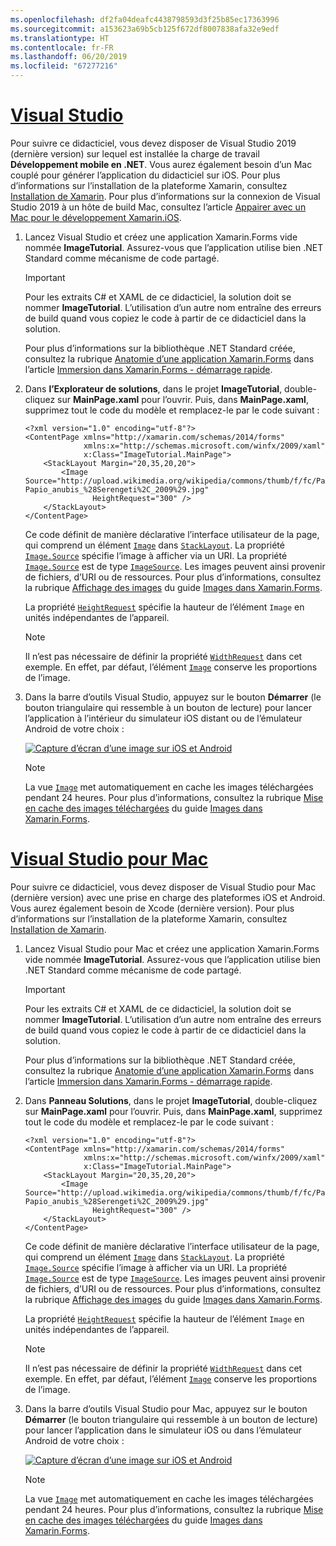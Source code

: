```yaml
---
ms.openlocfilehash: df2fa04deafc4438798593d3f25b85ec17363996
ms.sourcegitcommit: a153623a69b5cb125f672df8007838afa32e9edf
ms.translationtype: HT
ms.contentlocale: fr-FR
ms.lasthandoff: 06/20/2019
ms.locfileid: "67277216"
---
```

# <a name="visual-studiotabvswin"></a>[Visual Studio](#tab/vswin)

Pour suivre ce didacticiel, vous devez disposer de Visual Studio 2019 (dernière version) sur lequel est installée la charge de travail **Développement mobile en .NET**. Vous aurez également besoin d’un Mac couplé pour générer l’application du didacticiel sur iOS. Pour plus d’informations sur l’installation de la plateforme Xamarin, consultez [Installation de Xamarin](~/get-started/installation/index.md). Pour plus d’informations sur la connexion de Visual Studio 2019 à un hôte de build Mac, consultez l’article [Appairer avec un Mac pour le développement Xamarin.iOS](~/ios/get-started/installation/windows/connecting-to-mac/index.md).

1. Lancez Visual Studio et créez une application Xamarin.Forms vide nommée **ImageTutorial**. Assurez-vous que l’application utilise bien .NET Standard comme mécanisme de code partagé.

    > [!IMPORTANT]
    > Pour les extraits C# et XAML de ce didacticiel, la solution doit se nommer **ImageTutorial**. L’utilisation d’un autre nom entraîne des erreurs de build quand vous copiez le code à partir de ce didacticiel dans la solution.

    Pour plus d’informations sur la bibliothèque .NET Standard créée, consultez la rubrique [Anatomie d’une application Xamarin.Forms](~/get-started/first-app/index.md) dans l’article [Immersion dans Xamarin.Forms - démarrage rapide](~/get-started/first-app/index.md).

1. Dans **l’Explorateur de solutions**, dans le projet **ImageTutorial**, double-cliquez sur **MainPage.xaml** pour l’ouvrir. Puis, dans **MainPage.xaml**, supprimez tout le code du modèle et remplacez-le par le code suivant :

    ```xaml
    <?xml version="1.0" encoding="utf-8"?>
    <ContentPage xmlns="http://xamarin.com/schemas/2014/forms"
                 xmlns:x="http://schemas.microsoft.com/winfx/2009/xaml"
                 x:Class="ImageTutorial.MainPage">
        <StackLayout Margin="20,35,20,20">
            <Image Source="http://upload.wikimedia.org/wikipedia/commons/thumb/f/fc/Papio_anubis_%28Serengeti%2C_2009%29.jpg/200px-Papio_anubis_%28Serengeti%2C_2009%29.jpg"
                   HeightRequest="300" />
        </StackLayout>
    </ContentPage>
    ```

    Ce code définit de manière déclarative l’interface utilisateur de la page, qui comprend un élément [`Image`](xref:Xamarin.Forms.Image) dans [`StackLayout`](xref:Xamarin.Forms.StackLayout). La propriété [`Image.Source`](xref:Xamarin.Forms.Image.Source) spécifie l’image à afficher via un URI. La propriété [`Image.Source`](xref:Xamarin.Forms.Image.Source) est de type [`ImageSource`](xref:Xamarin.Forms.ImageSource). Les images peuvent ainsi provenir de fichiers, d’URI ou de ressources. Pour plus d’informations, consultez la rubrique [Affichage des images](~/xamarin-forms/user-interface/images.md#displaying-images) du guide [Images dans Xamarin.Forms](~/xamarin-forms/user-interface/images.md).

    La propriété [`HeightRequest`](xref:Xamarin.Forms.VisualElement) spécifie la hauteur de l’élément `Image` en unités indépendantes de l’appareil.

    > [!NOTE]
    > Il n’est pas nécessaire de définir la propriété [`WidthRequest`](xref:Xamarin.Forms.VisualElement.WidthRequest) dans cet exemple. En effet, par défaut, l’élément [`Image`](xref:Xamarin.Forms.Image) conserve les proportions de l’image.

1. Dans la barre d’outils Visual Studio, appuyez sur le bouton **Démarrer** (le bouton triangulaire qui ressemble à un bouton de lecture) pour lancer l’application à l’intérieur du simulateur iOS distant ou de l’émulateur Android de votre choix :

    [![Capture d’écran d’une image sur iOS et Android](../images/create-image.png "Vue d’une image affichant une image")](../images/create-image-large.png#lightbox "Vue d’une image affichant une image")

    > [!NOTE]
    > La vue [`Image`](xref:Xamarin.Forms.Image) met automatiquement en cache les images téléchargées pendant 24 heures. Pour plus d’informations, consultez la rubrique [Mise en cache des images téléchargées](~/xamarin-forms/user-interface/images.md#downloaded-image-caching) du guide [Images dans Xamarin.Forms](~/xamarin-forms/user-interface/images.md).

# <a name="visual-studio-for-mactabvsmac"></a>[Visual Studio pour Mac](#tab/vsmac)

Pour suivre ce didacticiel, vous devez disposer de Visual Studio pour Mac (dernière version) avec une prise en charge des plateformes iOS et Android. Vous aurez également besoin de Xcode (dernière version). Pour plus d’informations sur l’installation de la plateforme Xamarin, consultez [Installation de Xamarin](~/get-started/installation/index.md).

1. Lancez Visual Studio pour Mac et créez une application Xamarin.Forms vide nommée **ImageTutorial**. Assurez-vous que l’application utilise bien .NET Standard comme mécanisme de code partagé.

    > [!IMPORTANT]
    > Pour les extraits C# et XAML de ce didacticiel, la solution doit se nommer **ImageTutorial**. L’utilisation d’un autre nom entraîne des erreurs de build quand vous copiez le code à partir de ce didacticiel dans la solution.

    Pour plus d’informations sur la bibliothèque .NET Standard créée, consultez la rubrique [Anatomie d’une application Xamarin.Forms](~/get-started/first-app/index.md) dans l’article [Immersion dans Xamarin.Forms - démarrage rapide](~/get-started/first-app/index.md).

1. Dans **Panneau Solutions**, dans le projet **ImageTutorial**, double-cliquez sur **MainPage.xaml** pour l’ouvrir. Puis, dans **MainPage.xaml**, supprimez tout le code du modèle et remplacez-le par le code suivant :

    ```xaml
    <?xml version="1.0" encoding="utf-8"?>
    <ContentPage xmlns="http://xamarin.com/schemas/2014/forms"
                 xmlns:x="http://schemas.microsoft.com/winfx/2009/xaml"
                 x:Class="ImageTutorial.MainPage">
        <StackLayout Margin="20,35,20,20">
            <Image Source="http://upload.wikimedia.org/wikipedia/commons/thumb/f/fc/Papio_anubis_%28Serengeti%2C_2009%29.jpg/200px-Papio_anubis_%28Serengeti%2C_2009%29.jpg"
                   HeightRequest="300" />
        </StackLayout>
    </ContentPage>
    ```

    Ce code définit de manière déclarative l’interface utilisateur de la page, qui comprend un élément [`Image`](xref:Xamarin.Forms.Image) dans [`StackLayout`](xref:Xamarin.Forms.StackLayout). La propriété [`Image.Source`](xref:Xamarin.Forms.Image.Source) spécifie l’image à afficher via un URI. La propriété [`Image.Source`](xref:Xamarin.Forms.Image.Source) est de type [`ImageSource`](xref:Xamarin.Forms.ImageSource). Les images peuvent ainsi provenir de fichiers, d’URI ou de ressources. Pour plus d’informations, consultez la rubrique [Affichage des images](~/xamarin-forms/user-interface/images.md#displaying-images) du guide [Images dans Xamarin.Forms](~/xamarin-forms/user-interface/images.md).

    La propriété [`HeightRequest`](xref:Xamarin.Forms.VisualElement) spécifie la hauteur de l’élément `Image` en unités indépendantes de l’appareil.

    > [!NOTE]
    > Il n’est pas nécessaire de définir la propriété [`WidthRequest`](xref:Xamarin.Forms.VisualElement.WidthRequest) dans cet exemple. En effet, par défaut, l’élément [`Image`](xref:Xamarin.Forms.Image) conserve les proportions de l’image.

1. Dans la barre d’outils Visual Studio pour Mac, appuyez sur le bouton **Démarrer** (le bouton triangulaire qui ressemble à un bouton de lecture) pour lancer l’application dans le simulateur iOS ou dans l’émulateur Android de votre choix :

    [![Capture d’écran d’une image sur iOS et Android](../images/create-image.png "Vue d’une image affichant une image")](../images/create-image-large.png#lightbox "Vue d’une image affichant une image")

    > [!NOTE]
    > La vue [`Image`](xref:Xamarin.Forms.Image) met automatiquement en cache les images téléchargées pendant 24 heures. Pour plus d’informations, consultez la rubrique [Mise en cache des images téléchargées](~/xamarin-forms/user-interface/images.md#downloaded-image-caching) du guide [Images dans Xamarin.Forms](~/xamarin-forms/user-interface/images.md).
